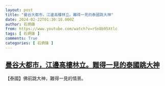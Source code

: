 ```yaml
---
layout: post
title: "曼谷大都市，江邊高樓林立。難得一見的泰國跳大神"
date: 2024-02-22T01:30:18.000Z
author: 石炳鋒
from: https://www.youtube.com/watch?v=rSn8b95Xtlc
tags: [ 石炳锋 ]
comments: True
categories: [ 石炳锋 ]
---
```

<!--1708565418000-->
[曼谷大都市，江邊高樓林立。難得一見的泰國跳大神](https://www.youtube.com/watch?v=rSn8b95Xtlc)
------

<div>
【泰國】佛前跳大神，難得一見的情景。
</div>
